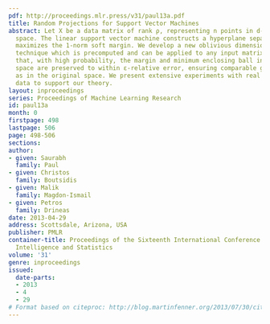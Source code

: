 ```yaml
---
pdf: http://proceedings.mlr.press/v31/paul13a.pdf
title: Random Projections for Support Vector Machines
abstract: Let X be a data matrix of rank ρ, representing n points in d-dimensional
  space. The linear support vector machine constructs a hyperplane separator that
  maximizes the 1-norm soft margin. We develop a new oblivious dimension reduction
  technique which is precomputed and can be applied to any input matrix X. We prove
  that, with high probability, the margin and minimum enclosing ball in the feature
  space are preserved to within ε-relative error, ensuring comparable generalization
  as in the original space. We present extensive experiments with real and synthetic
  data to support our theory.
layout: inproceedings
series: Proceedings of Machine Learning Research
id: paul13a
month: 0
firstpage: 498
lastpage: 506
page: 498-506
sections: 
author:
- given: Saurabh
  family: Paul
- given: Christos
  family: Boutsidis
- given: Malik
  family: Magdon-Ismail
- given: Petros
  family: Drineas
date: 2013-04-29
address: Scottsdale, Arizona, USA
publisher: PMLR
container-title: Proceedings of the Sixteenth International Conference on Artificial
  Intelligence and Statistics
volume: '31'
genre: inproceedings
issued:
  date-parts:
  - 2013
  - 4
  - 29
# Format based on citeproc: http://blog.martinfenner.org/2013/07/30/citeproc-yaml-for-bibliographies/
---
```

